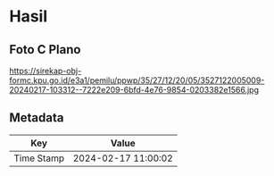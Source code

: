 # Hasil

## Foto C Plano

https://sirekap-obj-formc.kpu.go.id/e3a1/pemilu/ppwp/35/27/12/20/05/3527122005009-20240217-103312--7222e209-6bfd-4e76-9854-0203382e1566.jpg


## Metadata

| Key        | Value               |
| ---------- | ------------------- |
| Time Stamp | 2024-02-17 11:00:02 |



